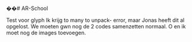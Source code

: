 ��# AR-School

Test voor glyph
Ik krijg to many to unpack- error, maar Jonas heeft dit al opgelost. We moeten gwn nog de 2 codes samenzetten normaal.
O en ik moet nog de images toevoegen.
